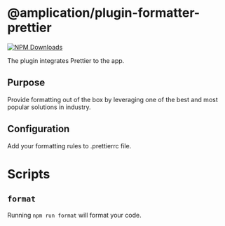 # @amplication/plugin-formatter-prettier

[![NPM Downloads](https://img.shields.io/npm/dt/@amplication/plugin-formatter-prettier)](https://www.npmjs.com/package/@amplication/plugin-formatter-prettier) 

The plugin integrates Prettier to the app.

## Purpose

Provide formatting out of the box by leveraging one of the best and most popular solutions in industry.

## Configuration

Add your formatting rules to .prettierrc file.

# Scripts
## `format`
Running `npm run format` will format your code.
